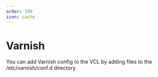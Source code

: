 ```yaml
---
order: 190
icon: cache
---
```


# Varnish

You can add Varnish config to the VCL by adding files to the /etc/varnish/conf.d directory.
